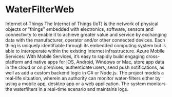 # WaterFilterWeb
Internet of Things
The Internet of Things (IoT) is the network of physical objects or "things" embedded with electronics, software, sensors and connectivity to enable it to achieve greater value and service by exchanging data with the manufacturer, operator and/or other connected devices. Each thing is uniquely identifiable through its embedded computing system but is able to interoperate within the existing Internet infrastructure.
Azure Mobile Services: With Mobile Services, it’s easy to rapidly build engaging cross-platform and native apps for iOS, Android, Windows or Mac, store app data in the cloud or on premises, authenticate users, send push notifications, as well as add a custom backend logic in C# or Node.js.
The project models a real-life situation, wherein an authority can monitor water-filters either by using a mobile app, desktop app or a web application. The system monitors the waterfilters in a real-time scenario and maintains logs.
